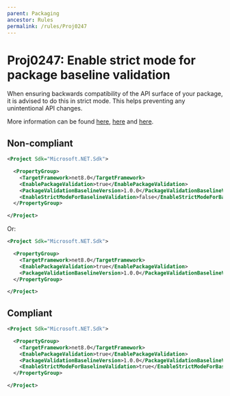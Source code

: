 ```yaml
---
parent: Packaging
ancestor: Rules
permalink: /rules/Proj0247
---
```


# Proj0247: Enable strict mode for package baseline validation
When ensuring backwards compatibility of the API surface
of your package, it is advised to do this in strict mode.
This helps preventing any unintentional API changes.

More information can be found [here](https://learn.microsoft.com/dotnet/fundamentals/apicompat/package-validation/overview), [here](https://learn.microsoft.com/dotnet/fundamentals/apicompat/package-validation/baseline-version-validator) and [here](https://learn.microsoft.com/dotnet/core/project-sdk/msbuild-props#enablestrictmodeforbaselinevalidation).

## Non-compliant
``` xml
<Project Sdk="Microsoft.NET.Sdk">

  <PropertyGroup>
    <TargetFramework>net8.0</TargetFramework>
    <EnablePackageValidation>true</EnablePackageValidation>
    <PackageValidationBaselineVersion>1.0.0</PackageValidationBaselineVersion>
    <EnableStrictModeForBaselineValidation>false</EnableStrictModeForBaselineValidation>
  </PropertyGroup>

</Project>
```

Or:

``` xml
<Project Sdk="Microsoft.NET.Sdk">

  <PropertyGroup>
    <TargetFramework>net8.0</TargetFramework>
    <EnablePackageValidation>true</EnablePackageValidation>
    <PackageValidationBaselineVersion>1.0.0</PackageValidationBaselineVersion>
  </PropertyGroup>

</Project>
```

## Compliant
``` xml
<Project Sdk="Microsoft.NET.Sdk">

  <PropertyGroup>
    <TargetFramework>net8.0</TargetFramework>
    <EnablePackageValidation>true</EnablePackageValidation>
    <PackageValidationBaselineVersion>1.0.0</PackageValidationBaselineVersion>
    <EnableStrictModeForBaselineValidation>true</EnableStrictModeForBaselineValidation>
  </PropertyGroup>

</Project>
```
